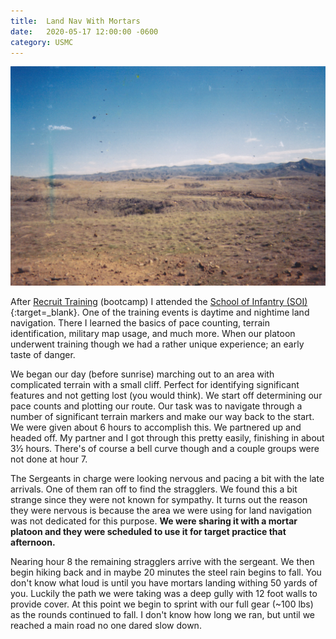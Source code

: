 ```yaml
---
title:  Land Nav With Mortars
date:   2020-05-17 12:00:00 -0600
category: USMC
---
```


![Camp Pendleton](/media-library/usmc/land-nav.jpg "Camp Pendleton")

After [Recruit Training](https://en.wikipedia.org/wiki/United_States_Marine_Corps_Recruit_Training) (bootcamp) I attended
the [School of Infantry (SOI)](https://en.wikipedia.org/wiki/United_States_Marine_Corps_School_of_Infantry){:target=_blank}.
One of the training events is daytime and nightime land navigation. There I learned the basics of pace counting, terrain
identification, military map usage, and much more. When our platoon underwent training though we had a rather unique experience;
an early taste of danger.

We began our day (before sunrise) marching out to an area with complicated terrain with a small cliff. Perfect for
identifying significant features and not getting lost (you would think). We start off determining our pace counts and
plotting our route. Our task was to navigate through a number of significant terrain markers and make our way back to the
start. We were given about 6 hours to accomplish this. We partnered up and headed off. My partner and I got through this
pretty easily, finishing in about 3&frac12; hours. There's of course a bell curve though and a couple groups were not done
at hour 7.

The Sergeants in charge were looking nervous and pacing a bit with the late arrivals. One of them ran off to find the
stragglers. We found this a bit strange since they were not known for sympathy. It turns out the reason they were nervous is because
the area we were using for land navigation was not dedicated for this purpose. **We were sharing it with a mortar platoon
and they were scheduled to use it for target practice that afternoon.**

Nearing hour 8 the remaining stragglers arrive with the sergeant. We then begin hiking back and in maybe 20 minutes the
steel rain begins to fall. You don't know what loud is until you have mortars landing withing 50 yards of you. Luckily the
path we were taking was a deep gully with 12 foot walls to provide cover. At this point we begin to sprint with our full
gear (~100 lbs) as the rounds continued to fall. I don't know how long we ran, but until we reached a main road no one
dared slow down.

